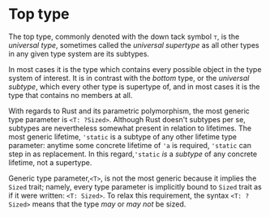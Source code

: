 # Top type

The top type, commonly denoted with the down tack symbol `⊤`, is the _universal type_, sometimes called the _universal supertype_ as all other types in any given type system are its subtypes.

In most cases it is the type which contains every possible object in the type system of interest. It is in contrast with the _bottom_ type, or the _universal subtype_, which every other type is supertype of, and in most cases it is the type that contains no members at all.

With regards to Rust and its parametric polymorphism, the most generic type parameter is `<T: ?Sized>`. Although Rust doesn't subtypes per se, subtypes are nevertheless somewhat present in relation to lifetimes. The most generic lifetime, `'static` is a subtype of any other lifetime type parameter: anytime some concrete lifetime of `'a` is required, `'static` can step in as replacement. In this regard,`'static` _is_ a _subtype_ of any concrete lifetime, not a supertype.

Generic type parameter,`<T>`, is not the most generic because it implies the `Sized` trait; namely, every type parameter is implicitly bound to `Sized` trait as if it were written: `<T: Sized>`. To relax this requirement, the syntax `<T: ?Sized>` means that the type _may_ or _may not_ be sized.
